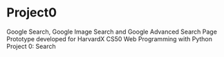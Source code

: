 # Project0
Google Search, Google Image Search and Google Advanced Search Page Prototype developed for HarvardX CS50 Web Programming with Python Project 0: Search
